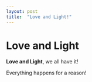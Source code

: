 ```yaml
---
layout: post
title:  "Love and Light!"
---
```


# Love and Light

**Love and Light**, we all have it!

Everything happens for a reason!

